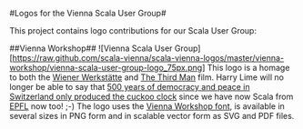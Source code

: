 #Logos for the Vienna Scala User Group#

This project contains logo contributions for our Scala User Group:

##Vienna Workshop##
![Vienna Scala User Group][https://raw.github.com/scala-vienna/scala-vienna-logos/master/vienna-workshop/vienna-scala-user-group-logo_75px.png] This logo is a homage to both the [Wiener Werkstätte](http://en.wikipedia.org/wiki/Wiener_Werkst%C3%A4tte) and [The Third Man](http://en.wikipedia.org/wiki/The_Third_Man) film. Harry Lime will no longer be able to say that [500 years of democracy and peace in Switzerland only produced the cuckoo clock](http://www.youtube.com/watch?v=cydkTy6GmFA) since we have now Scala from [EPFL](http://www.epfl.ch/) now too! ;-)
The logo uses the [Vienna Workshop font](http://www.fontspring.com/fonts/hanoded/vienna-workshop), is available in several sizes in PNG form and in scalable vector form as SVG and PDF files.


